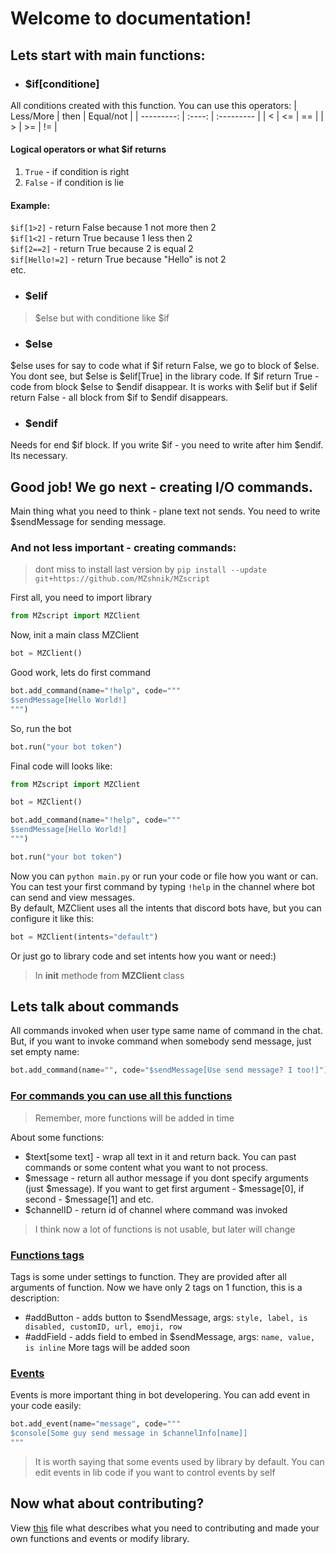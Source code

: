 # Welcome to documentation!
## Lets start with main functions:
- ### $if[conditione]
All conditions created with this function. You can use this operators:
| Less/More | then | Equal/not |
| ---------: | :----: | :--------- |
| <         | <=   | ==        |
| >         | >=   | !=        |
#### Logical operators or what $if returns
1. `True` - if condition is right
2. `False` - if condition is lie

#### Example:
`$if[1>2]` - return False because 1 not more then 2  
`$if[1<2]` - return True because 1 less then 2  
`$if[2==2]` - return True because 2 is equal 2  
`$if[Hello!=2]` - return True because "Hello" is not 2  
etc. 

- ### $elif
> $else but with conditione like $if
- ### $else
$else uses for say to code what if $if return False, we go to block of $else. You dont see, but $else is $elif[True] in the library code. If $if return True - code from block $else to $endif disappear. It is works with $elif but if $elif return False - all block from $if to $endif disappears. 
- ### $endif
Needs for end $if block. If you write $if - you need to write after him $endif. Its necessary.

## Good job! We go next - creating I/O commands.
Main thing what you need to think - plane text not sends. You need to write $sendMessage for sending message.
### And not less important - creating commands:
> dont miss to install last version by
> `pip install --update git+https://github.com/MZshnik/MZscript`  

First all, you need to import library
```py
from MZscript import MZClient
```
Now, init a main class MZClient
```py
bot = MZClient()
```
Good work, lets do first command
```py
bot.add_command(name="!help", code="""
$sendMessage[Hello World!]
""")
```
So, run the bot
```py
bot.run("your bot token")
```
Final code will looks like:
```py
from MZscript import MZClient

bot = MZClient()

bot.add_command(name="!help", code="""
$sendMessage[Hello World!]
""")

bot.run("your bot token")
```

Now you can `python main.py` or run your code or file how you want or can.  
You can test your first command by typing `!help` in the channel where bot can send and view messages.  
By default, MZClient uses all the intents that discord bots have, but you can configure it like this:
```py
bot = MZClient(intents="default")
```
Or just go to library code and set intents how you want or need:)
> In __init__ methode from __MZClient__ class
## Lets talk about commands
All commands invoked when user type same name of command in the chat. But, if you want to invoke command when somebody send message, just set empty name:
```py
bot.add_command(name="", code="$sendMessage[Use send message? I too!]")
```
### [For commands you can use all this functions](/README.md?tab=readme-ov-file#list-of-all-functions)
> Remember, more functions will be added in time

About some functions:
- $text[some text] - wrap all text in it and return back. You can past commands or some content what you want to not process.
- $message - return all author message if you dont specify arguments (just $message). If you want to get first argument - $message[0], if second - $message[1] and etc.
- $channelID - return id of channel where command was invoked
> I think now a lot of functions is not usable, but later will change
### [Functions tags](/README.md?tab=readme-ov-file#list-of-functions-tags)
Tags is some under settings to function. They are provided after all arguments of function.
Now we have only 2 tags on 1 function, this is a description:
- #addButton - adds button to $sendMessage, args: `style, label, is disabled, customID, url, emoji, row`
- #addField - adds field to embed in $sendMessage, args: `name, value, is inline`
More tags will be added soon
### [Events](/README.md?tab=readme-ov-file#list-of-events)
Events is more important thing in bot developering. You can add event in your code easily:
```py
bot.add_event(name="message", code="""
$console[Some guy send message in $channelInfo[name]]
"""
```
> It is worth saying that some events used by library by default. You can edit events in lib code if you want to control events by self
## Now what about contributing?
View [this](/docs/CONTRIBUTING.md) file what describes what you need to contributing and made your own functions and events or modify library.